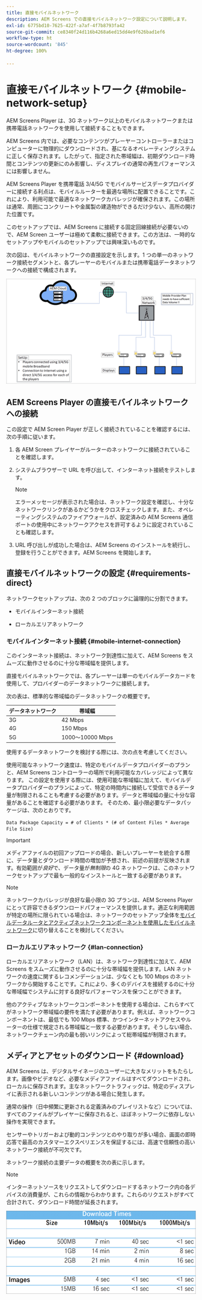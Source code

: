 ```yaml
---
title: 直接モバイルネットワーク
description: AEM Screens での直接モバイルネットワーク設定について説明します。
exl-id: 6775bd10-7625-422f-a7af-4f7b8793fa42
source-git-commit: ce8340f24d116b4268a6ed15dd4e9f626bad1ef6
workflow-type: ht
source-wordcount: '845'
ht-degree: 100%

---
```


# 直接モバイルネットワーク {#mobile-network-setup}

 AEM Screens Player は、3G ネットワーク以上のモバイルネットワークまたは携帯電話ネットワークを使用して接続することもできます。

AEM Screens 内では、必要なコンテンツがプレーヤーコントローラーまたはコンピューターに物理的にダウンロードされ、基になるオペレーティングシステムに正しく保存されます。したがって、指定された帯域幅は、初期ダウンロード時間とコンテンツの更新にのみ影響し、ディスプレイの通常の再生パフォーマンスには影響しません。

AEM Screens Player を携帯電話 3/4/5G でモバイルサービスデータプロバイダーに接続する利点は、モバイルルーターを最適な場所に配置できることです。これにより、利用可能で最適なネットワークカバレッジが確保されます。この場所は通常、周囲にコンクリートや金属製の建造物ができるだけ少ない、高所の開けた位置です。

このセットアップでは、AEM Screens に接続する固定回線接続が必要ないので、AEM Screen ユーザーは極めて柔軟に接続できます。この方法は、一時的なセットアップやモバイルのセットアップでは興味深いものです。

次の図は、モバイルネットワークの直接設定を示します。1 つの単一のネットワーク接続セグメントと、各プレーヤーのモバイルまたは携帯電話データネットワークへの接続で構成されます。

![](/help/using/assets/direct-mobile-1.png)

## AEM Screens Player の直接モバイルネットワークへの接続

この設定で AEM Screen Player が正しく接続されていることを確認するには、次の手順に従います。

1. 各 AEM Screen プレイヤーがルーターのネットワークに接続されていることを確認します。

1. システムブラウザーで URL を呼び出して、インターネット接続をテストします。

   >[!NOTE]
   >エラーメッセージが表示された場合は、ネットワーク設定を確認し、十分なネットワークリンクがあるかどうかをクロスチェックします。また、オペレーティングシステムのファイアウォールが、設定済みの AEM Screens 通信ポートの使用中にネットワークアクセスを許可するように設定されていることも確認します。

1. URL 呼び出しが成功した場合は、AEM Screens のインストールを続行し、登録を行うことができます。AEM Screens を開始します。

## 直接モバイルネットワークの設定 {#requirements-direct}

ネットワークセットアップは、次の 2 つのブロックに論理的に分割できます。

* モバイルインターネット接続

* ローカルエリアネットワーク

### モバイルインターネット接続 {#mobile-internet-connection}

このインターネット接続は、ネットワーク到達性に加えて、AEM Screens をスムーズに動作させるのに十分な帯域幅を提供します。

直接モバイルネットワークでは、各プレーヤーは単一のモバイルデータカードを使用して、プロバイダーのデータネットワークに接続します。

次の表は、標準的な帯域幅のデータネットワークの概要です。

| データネットワーク | 帯域幅 |
|--- |--- |
| 3G | 42 Mbps |
| 4G | 150 Mbps |
| 5G | 1000～10000 Mbps |

使用するデータネットワークを検討する際には、次の点を考慮してください。

使用可能なネットワーク速度は、特定のモバイルデータプロバイダーのプランと、AEM Screens コントローラーの場所で利用可能なカバレッジによって異なります。
この設定を使用する際には、使用可能な帯域幅に加えて、モバイルデータプロバイダーのプランによって、特定の時間内に接続して受信できるデータ量が制限されることも考慮する必要があります。データと帯域幅の量に十分な容量があることを確認する必要があります。
そのため、最小限必要なデータパッケージは、次のとおりです。

`Data Package Capacity = # of Clients * (# of Content Files * Average File Size)`


>[!IMPORTANT]
>メディアファイルの初回アップロードの場合、新しいプレーヤーを統合する際に、データ量とダウンロード時間の増加が予想され、前述の前提が反映されます。有効範囲が&#x200B;*良好*&#x200B;で、データ量が&#x200B;*無制限*&#x200B;の 4G ネットワークは、このネットワークセットアップで最も一般的なインストールと一致する必要があります。

>[!NOTE]
>ネットワークカバレッジが良好な最小限の 3G プランは、AEM Screens Player にとって許容できるダウンロードパフォーマンスを提供します。適正な利用範囲が特定の場所に限られている場合は、ネットワークのセットアップ全体を[モバイルデータルータとアクティブネットワークコンポーネントを使用したモバイルネットワーク](/help/using/mobile-network-router.md)に切り替えることを検討してください。


### ローカルエリアネットワーク {#lan-connection}

ローカルエリアネットワーク（LAN）は、ネットワーク到達性に加えて、AEM Screens をスムーズに動作させるのに十分な帯域幅を提供します。LAN ネットワークの速度に関するレコメンデーションは、少なくとも 100 Mbps のネットワークから開始することです。これにより、多くのデバイスを接続するのに十分な帯域幅でシステムに対する良好なパフォーマンスを保つことができます。

他のアクティブなネットワークコンポーネントを使用する場合は、これらすべてがネットワーク帯域幅の要件を満たす必要があります。例えば、ネットワークコンポーネントは、最低でも 100 Mbps 標準、かつインターネットアクセスやルーターの仕様で規定される帯域幅と一致する必要があります。そうしない場合、ネットワークチェーン内の最も弱いリンクによって総帯域幅が制限されます。

## メディアとアセットのダウンロード {#download}

AEM Screens は、デジタルサイネージのユーザーに大きなメリットをもたらします。画像やビデオなど、必要なメディアファイルはすべてダウンロードされ、ローカルに保存されます。主なネットワークトラフィックは、特定のディスプレイに表示される新しいコンテンツがある場合に発生します。

通常の操作（日中頻繁に更新される定義済みのプレイリストなど）については、すべてのファイルがプレイヤーに保存されると、ほぼネットワークに依存しない操作を実現できます。

センサーやトリガーおよび動的コンテンツとのやり取りが多い場合、画面の即時応答で最高のカスタマーエクスペリエンスを保証するには、高速で信頼性の高いネットワーク接続が不可欠です。

ネットワーク接続の主要データの概要を次の表に示します。

>[!NOTE]
>
>インターネットソースをリクエストしてダウンロードするネットワーク内の各デバイスの消費量が、これらの情報からわかります。これらのリクエストがすべて合計されて、ダウンロード時間が延長されます。

![](/help/using/assets/download-times-mobile.png)
